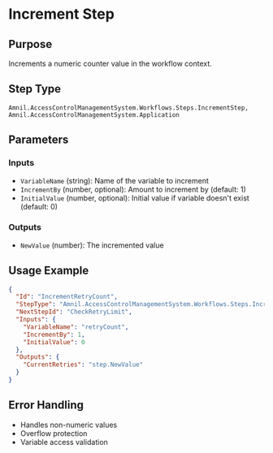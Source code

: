 # Increment Step

## Purpose
Increments a numeric counter value in the workflow context.

## Step Type
```
Amnil.AccessControlManagementSystem.Workflows.Steps.IncrementStep, Amnil.AccessControlManagementSystem.Application
```

## Parameters

### Inputs
- `VariableName` (string): Name of the variable to increment
- `IncrementBy` (number, optional): Amount to increment by (default: 1)
- `InitialValue` (number, optional): Initial value if variable doesn't exist (default: 0)

### Outputs
- `NewValue` (number): The incremented value

## Usage Example

```json
{
  "Id": "IncrementRetryCount",
  "StepType": "Amnil.AccessControlManagementSystem.Workflows.Steps.IncrementStep, Amnil.AccessControlManagementSystem.Application",
  "NextStepId": "CheckRetryLimit",
  "Inputs": {
    "VariableName": "retryCount",
    "IncrementBy": 1,
    "InitialValue": 0
  },
  "Outputs": {
    "CurrentRetries": "step.NewValue"
  }
}
```

## Error Handling
- Handles non-numeric values
- Overflow protection
- Variable access validation

